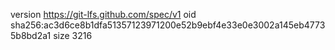 version https://git-lfs.github.com/spec/v1
oid sha256:ac3d6ce8b1dfa51357123971200e52b9ebf4e33e0e3002a145eb47735b8bd2a1
size 3216

